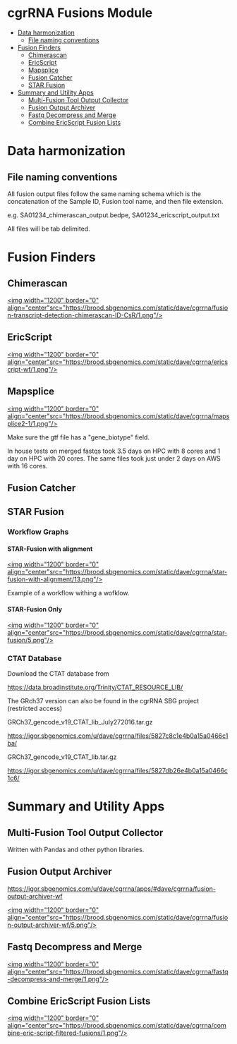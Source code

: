 cgrRNA Fusions Module
================

-   [Data harmonization](#data-harmonization)
    -   [File naming conventions](#file-naming-conventions)
-   [Fusion Finders](#fusion-finders)
    -   [Chimerascan](#chimerascan)
    -   [EricScript](#ericscript)
    -   [Mapsplice](#mapsplice)
    -   [Fusion Catcher](#fusion-catcher)
    -   [STAR Fusion](#star-fusion)
-   [Summary and Utility Apps](#summary-and-utility-apps)
    -   [Multi-Fusion Tool Output Collector](#multi-fusion-tool-output-collector)
    -   [Fusion Output Archiver](#fusion-output-archiver)
    -   [Fastq Decompress and Merge](#fastq-decompress-and-merge)
    -   [Combine EricScript Fusion Lists](#combine-ericscript-fusion-lists)

Data harmonization
==================

File naming conventions
-----------------------

All fusion output files follow the same naming schema which is the concatenation of the Sample ID, Fusion tool name, and then file extension.

e.g. SA01234\_chimerascan\_output.bedpe, SA01234\_ericscript\_output.txt

All files will be tab delimited.

Fusion Finders
==============

Chimerascan
-----------

<a href="https://brood.sbgenomics.com/static/dave/cgrrna/fusion-transcript-detection-chimerascan-ID-CsR/1.png" target="_blank"> <img width="1200" border="0" align="center"src="https://brood.sbgenomics.com/static/dave/cgrrna/fusion-transcript-detection-chimerascan-ID-CsR/1.png"/> </a>

EricScript
----------

<a href="https://brood.sbgenomics.com/static/dave/cgrrna/ericscript-wf/1.png" target="_blank"> <img width="1200" border="0" align="center"src="https://brood.sbgenomics.com/static/dave/cgrrna/ericscript-wf/1.png"/> </a>

Mapsplice
---------

<a href="https://brood.sbgenomics.com/static/dave/cgrrna/mapsplice2-1/1.png" target="_blank"> <img width="1200" border="0" align="center"src="https://brood.sbgenomics.com/static/dave/cgrrna/mapsplice2-1/1.png"/> </a>

Make sure the gtf file has a "gene\_biotype" field.

In house tests on merged fastqs took 3.5 days on HPC with 8 cores and 1 day on HPC with 20 cores. The same files took just under 2 days on AWS with 16 cores.

Fusion Catcher
--------------

STAR Fusion
-----------

### Workflow Graphs

#### STAR-Fusion with alignment

<a href="https://brood.sbgenomics.com/static/dave/cgrrna/star-fusion-with-alignment/13.png" target="_blank"> <img width="1200" border="0" align="center"src="https://brood.sbgenomics.com/static/dave/cgrrna/star-fusion-with-alignment/13.png"/> </a>

Example of a workflow withing a wofklow.

#### STAR-Fusion Only

<a href="https://brood.sbgenomics.com/static/dave/cgrrna/star-fusion/5.png" target="_blank"> <img width="1200" border="0" align="center"src="https://brood.sbgenomics.com/static/dave/cgrrna/star-fusion/5.png"/> </a>

### CTAT Database

Download the CTAT database from

<https://data.broadinstitute.org/Trinity/CTAT_RESOURCE_LIB/>

The GRch37 version can also be found in the cgrRNA SBG project (restricted access)

GRCh37\_gencode\_v19\_CTAT\_lib\_July272016.tar.gz

<https://igor.sbgenomics.com/u/dave/cgrrna/files/5827c8c1e4b0a15a0466c1ba/>

GRCh37\_gencode\_v19\_CTAT\_lib.tar.gz

<https://igor.sbgenomics.com/u/dave/cgrrna/files/5827db26e4b0a15a0466c1c6/>

Summary and Utility Apps
========================

Multi-Fusion Tool Output Collector
----------------------------------

Written with Pandas and other python libraries.

Fusion Output Archiver
----------------------

<https://igor.sbgenomics.com/u/dave/cgrrna/apps/#dave/cgrrna/fusion-output-archiver-wf>

<a href="https://brood.sbgenomics.com/static/dave/cgrrna/fusion-output-archiver-wf/5.png" target="_blank"> <img width="1200" border="0" align="center"src="https://brood.sbgenomics.com/static/dave/cgrrna/fusion-output-archiver-wf/5.png"/> </a>

Fastq Decompress and Merge
--------------------------

<a href="https://brood.sbgenomics.com/static/dave/cgrrna/fastq-decompress-and-merge/1.png" target="_blank"> <img width="1200" border="0" align="center"src="https://brood.sbgenomics.com/static/dave/cgrrna/fastq-decompress-and-merge/1.png"/> </a>

Combine EricScript Fusion Lists
-------------------------------

<a href="https://brood.sbgenomics.com/static/dave/cgrrna/combine-eric-script-filtered-fusions/1.png" target="_blank"> <img width="1200" border="0" align="center"src="https://brood.sbgenomics.com/static/dave/cgrrna/combine-eric-script-filtered-fusions/1.png"/> </a>
